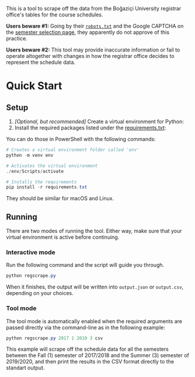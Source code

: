 This is a tool to scrape off the data from the Boğaziçi University registrar office's tables for the course schedules.

**Users beware #1:** Going by their [`robots.txt`](https://registration.boun.edu.tr/robots.txt) and the Google CAPTCHA on the [semester selection page](https://registration.boun.edu.tr/BUIS/General/schedule.aspx?p=semester), they apparently do not approve of this practice.

**Users beware #2:** This tool may provide inaccurate information or fail to operate altogether with changes in how the registrar office decides to represent the schedule data.

# Quick Start

## Setup
1) *[Optional, but recommended]* Create a virtual environment for Python:
2) Install the required packages listed under the [requirements.txt](https://github.com/ThoAppelsin/Boun-Schedule-Scraper/blob/master/requirements.txt):

You can do those in PowerShell with the following commands:
```powershell
# Creates a virtual environment folder called 'env'
python -m venv env

# Activates the virtual environment
./env/Scripts/activate

# Installs the requirements
pip install -r requirements.txt
```

They should be similar for macOS and Linux.

## Running

There are two modes of running the tool.  Either way, make sure that your virtual environment is active before continuing.

### Interactive mode

Run the following command and the script will guide you through.

```powershell
python regscrape.py
```

When it finishes, the output will be written into `output.json` or `output.csv`, depending on your choices.

### Tool mode

The tool mode is automatically enabled when the required arguments are passed directly via the command-line as in the following example:

```powershell
python regscrape.py 2017 1 2019 3 csv
```

This example will scrape off the schedule data for all the semesters between the Fall (1) semester of 2017/2018 and the Summer (3) semester of 2019/2020, and then print the results in the CSV format directly to the standart output.


